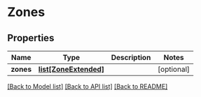 # Zones

## Properties
Name | Type | Description | Notes
------------ | ------------- | ------------- | -------------
**zones** | [**list[ZoneExtended]**](ZoneExtended.md) |  | [optional] 

[[Back to Model list]](../README.md#documentation-for-models) [[Back to API list]](../README.md#documentation-for-api-endpoints) [[Back to README]](../README.md)


